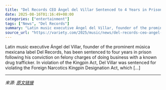 ```yaml
---
title: "Del Records CEO Ángel del Villar Sentenced to 4 Years in Prison for Cartel Ties"
date: 2025-08-16T01:16:49+08:00
categories: ["entertainment"]
tags: ["News", "Del Records"]
summary: "Latin music executive Ángel del Villar, founder of the prominent música mexicana label Del Records, has been sentenced to four years in prison following his conviction on felony charges of doing busin"
source_url: "https://variety.com/2025/music/news/del-records-ceo-angel-del-villar-sentenced-four-years-prison-cartel-1236490923/"
---
```


Latin music executive Ángel del Villar, founder of the prominent música mexicana label Del Records, has been sentenced to four years in prison following his conviction on felony charges of doing business with a known drug trafficker. In violation of the Kingpin Act, Del Villar was sentenced for violating the Foreign Narcotics Kingpin Designation Act, which [&#8230;]

---

*来源: [原文链接](https://variety.com/2025/music/news/del-records-ceo-angel-del-villar-sentenced-four-years-prison-cartel-1236490923/)*
